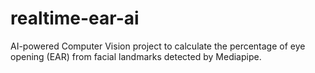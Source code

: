 # realtime-ear-ai
AI-powered Computer Vision project to calculate the percentage of eye opening (EAR) from facial landmarks detected by Mediapipe.

